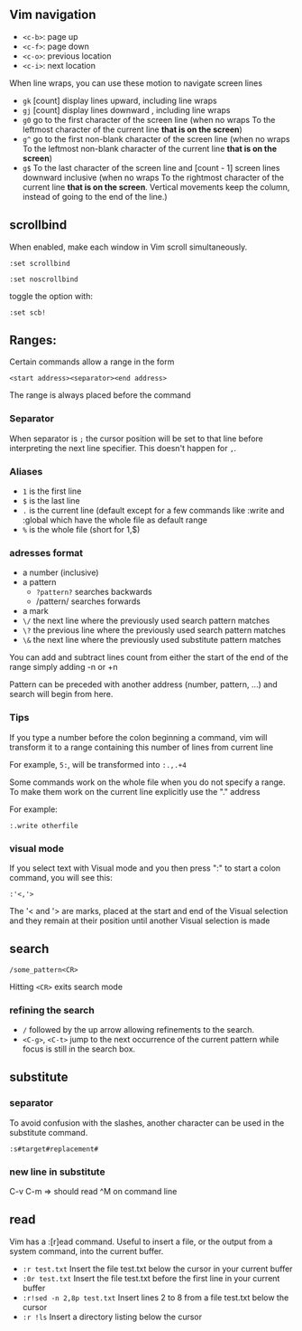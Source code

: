 ## Vim navigation

- `<c-b>`: page up
- `<c-f>`: page down
- `<c-o>`: previous location
- `<c-i>`: next location

When line wraps, you can use these motion to navigate screen lines

- `gk` [count] display lines upward, including line wraps
- `gj` [count] display lines downward , including line wraps
- `g0` go to the first character of the screen line (when no wraps To the leftmost character of the current line **that is on the screen**)
- `g^` go to the first non-blank character of the screen line (when no wraps To the leftmost non-blank character of the current line **that is on the screen**)
- `g$` To the last character of the screen line and [count - 1] screen lines downward inclusive (when no wraps To the rightmost character of the current line **that is on the screen**.  Vertical movements keep the column, instead of going to the end of the line.)



## scrollbind

When enabled, make each window in Vim scroll simultaneously.

`:set scrollbind`

`:set noscrollbind`

toggle the option with:

`:set scb!`

## Ranges:

Certain commands allow a range in the form

```
<start address><separator><end address>
```

The range is always placed before the command


### Separator

When separator is `;` the cursor position will be set to that line
before interpreting the next line specifier.  This doesn't happen for `,`.


### Aliases

- `1` is the first line
- `$` is the last line
- `.` is the current line (default except for a few commands like :write and :global which have the whole file as default range
- `%` is the whole file (short for 1,$)

### adresses format

- a number (inclusive)
- a pattern
  - `?pattern?` searches backwards
  - /pattern/ searches forwards
- a mark
- `\/`		the next line where the previously used search pattern matches
- `\?`		the previous line where the previously used search pattern matches
- `\&`		the next line where the previously used substitute pattern matches

You can add and subtract lines count from either the start of the end of the range simply adding -n or +n

Pattern can be preceded with another address (number, pattern, ...) and search will begin from here.

### Tips

If you type a number before the colon beginning a command, vim will transform it to a range containing this number of lines from current line 

For example, `5:`, will be transformed into `:.,.+4`


Some commands work on the whole file when you do not specify a range.  To make
them work on the current line explicitly use the "." address

For example:

```vimscript
:.write otherfile
```

### visual mode

If you select text with Visual mode and  you then press ":" to start a colon command, you will see this:

`:'<,'>`

The '< and '> are marks, placed at the start and end of the Visual selection and they remain at their position until another Visual selection is made

## search

`/some_pattern<CR>`

Hitting `<CR>` exits search mode

### refining the search

- `/` followed by the up arrow allowing refinements 
to the search.
- `<C-g>`, `<C-t>` jump to the next occurrence of 
the current pattern while focus is still in the search box.

## substitute

### separator

To avoid confusion with the slashes, another character can
be used in the substitute command.

```vimscript
:s#target#replacement#
```

### new line in substitute

C-v C-m => should read ^M on command line

## read

Vim has a :[r]ead command. Useful to insert a file, 
or the output from a system command, into the current
buffer.

- `:r test.txt`
Insert the file test.txt below the cursor in your current buffer
- `:0r test.txt`
Insert the file test.txt before the first line in your current buffer
- `:r!sed -n 2,8p test.txt`
Insert lines 2 to 8 from a file test.txt below the cursor
- `:r !ls`
Insert a directory listing below the cursor 

